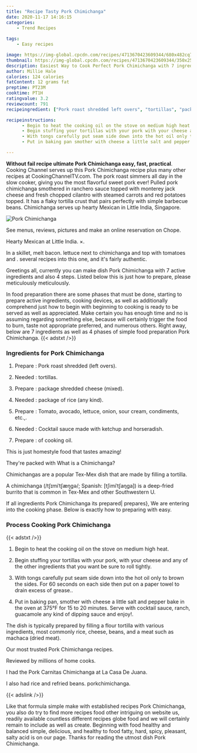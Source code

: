 ```yaml
---
title: "Recipe Tasty Pork Chimichanga"
date: 2020-11-17 14:16:15
categories:
    - Trend Recipes
    
tags:
    - Easy recipes

image: https://img-global.cpcdn.com/recipes/4713670423609344/680x482cq70/pork-chimichanga-recipe-main-photo.jpg
thumbnail: https://img-global.cpcdn.com/recipes/4713670423609344/350x250cq70/pork-chimichanga-recipe-main-photo.jpg
description: Easiest Way to Cook Perfect Pork Chimichanga with 7 ingredients and 4 stages of easy cooking.
author: Millie Hale
calories: 124 calories
fatContent: 12 grams fat
preptime: PT23M
cooktime: PT1H
ratingvalue: 3.2
reviewcount: 791
recipeingredient: ["Pork roast shredded left overs", "tortillas", "package shredded cheese mixed", "package of rice any kind", "Tomato avocado lettuce onion sour cream condiments etc", "Cocktail sauce made with ketchup and horseradish", "of cooking oil"]

recipeinstructions: 
      - Begin to heat the cooking oil on the stove on medium high heat 
      - Begin stuffing your tortillas with your pork with your cheese and any of the other ingredients that you want be sure to roll tightly 
      - With tongs carefully put seam side down into the hot oil only to brown the sides For 60 seconds on each side then put on a paper towel to drain excess of grease 
      - Put in baking pan smother with cheese a little salt and pepper bake in the oven at 375F for 15 to 20 minutes Serve with cocktail sauce ranch guacamole any kind of dipping sauce and enjoy

---
```




**Without fail recipe ultimate Pork Chimichanga easy, fast, practical**. Cooking Channel serves up this Pork Chimichanga recipe plus many other recipes at CookingChannelTV.com. The pork roast simmers all day in the slow cooker, giving you the most flavorful sweet pork ever! Pulled pork chimichanga smothered in ranchero sauce topped with monterey jack cheese and fresh chopped cilantro with steamed carrots and red potatoes topped. It has a flaky tortilla crust that pairs perfectly with simple barbecue beans. Chimichanga serves up hearty Mexican in Little India, Singapore.


![Pork Chimichanga](https://img-global.cpcdn.com/recipes/4713670423609344/680x482cq70/pork-chimichanga-recipe-main-photo.jpg "Pork Chimichanga")



See menus, reviews, pictures and make an online reservation on Chope.

Hearty Mexican at Little India. ×.

In a skillet, melt bacon. lettuce next to chimichanga and top with tomatoes and . several recipes into this one, and it&#39;s fairly authentic.


Greetings all, currently you can make dish Pork Chimichanga with 7 active ingredients and also 4 steps. Listed below this is just how to prepare, please meticulously meticulously.

In food preparation there are some phases that must be done, starting to prepare active ingredients, cooking devices, as well as additionally comprehend just how to begin with beginning to cooking is ready to be served as well as appreciated. Make certain you has enough time and no is assuming regarding something else, because will certainly trigger the food to burn, taste not appropriate preferred, and numerous others. Right away, below are 7 ingredients as well as 4 phases of simple food preparation Pork Chimichanga.
{{< adstxt />}}

### Ingredients for Pork Chimichanga


1. Prepare  : Pork roast shredded (left overs).

1. Needed  : tortillas.

1. Prepare  : package shredded cheese (mixed).

1. Needed  : package of rice (any kind).

1. Prepare  : Tomato, avocado, lettuce, onion, sour cream, condiments, etc.,.

1. Needed  : Cocktail sauce made with ketchup and horseradish.

1. Prepare  : of cooking oil.


This is just homestyle food that tastes amazing!

They&#39;re packed with What is a Chimichanga?

Chimichangas are a popular Tex-Mex dish that are made by filling a tortilla.

A chimichanga (/tʃɪmiˈtʃæŋɡə/; Spanish: [tʃimiˈtʃaŋɡa]) is a deep-fried burrito that is common in Tex-Mex and other Southwestern U.


If all ingredients Pork Chimichanga its prepared| prepares}, We are entering into the cooking phase. Below is exactly how to preparing with easy.

### Process Cooking Pork Chimichanga

{{< adstxt />}}


1. Begin to heat the cooking oil on the stove on medium high heat.



1. Begin stuffing your tortillas with your pork, with your cheese and any of the other ingredients that you want be sure to roll tightly.



1. With tongs carefully put seam side down into the hot oil only to brown the sides. For 60 seconds on each side then put on a paper towel to drain excess of grease..



1. Put in baking pan, smother with cheese a little salt and pepper bake in the oven at 375°F for 15 to 20 minutes. Serve with cocktail sauce, ranch, guacamole any kind of dipping sauce and enjoy!.




The dish is typically prepared by filling a flour tortilla with various ingredients, most commonly rice, cheese, beans, and a meat such as machaca (dried meat).

Our most trusted Pork Chimichanga recipes.

Reviewed by millions of home cooks.

I had the Pork Carnitas Chimichanga at La Casa De Juana.

I also had rice and refried beans. porkchimichanga.


{{< adslink />}}

Like that formula simple make with established recipes Pork Chimichanga, you also do try to find more recipes food other intriguing on website us, readily available countless different recipes globe food and we will certainly remain to include as well as create. Beginning with food healthy and balanced simple, delicious, and healthy to food fatty, hard, spicy, pleasant, salty acid is on our page. Thanks for reading the utmost dish Pork Chimichanga.
